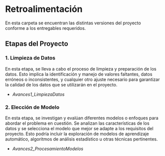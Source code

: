 # Retroalimentación
En esta carpeta se encuentran las distintas versiones del proyecto conforme a los entregables requeridos.

## Etapas del Proyecto

### 1. Limpieza de Datos
En esta etapa, se lleva a cabo el proceso de limpieza y preparación de los datos. Esto implica la identificación y manejo de valores faltantes, datos erróneos o inconsistentes, y cualquier otro ajuste necesario para garantizar la calidad de los datos que se utilizarán en el proyecto.

* _Avances1_LimpiezaDatos_

### 2. Elección de Modelo
En esta etapa, se investigan y evalúan diferentes modelos o enfoques para abordar el problema en cuestión. Se analizan las características de los datos y se selecciona el modelo que mejor se adapte a los requisitos del proyecto. Esto podría incluir la exploración de modelos de aprendizaje automático, algoritmos de análisis estadístico u otras técnicas pertinentes.

* _Avances2_ProcesamientoModelos_
